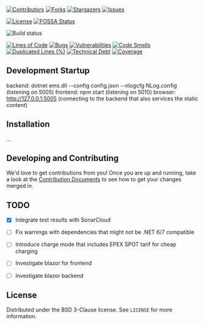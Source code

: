 <!-- PROJECT SHIELDS -->
<!--
*** https://www.markdownguide.org/basic-syntax/#reference-style-links
-->
[![Contributors][contributors-shield]][contributors-url]
[![Forks][forks-shield]][forks-url]
[![Stargazers][stars-shield]][stars-url]
[![Issues][issues-shield]][issues-url]

[![License][license-shield]][license-url]
[![FOSSA Status][fossa-shield]][fossa-url]

![Build status][build-shield]

[![Lines of Code](https://sonarcloud.io/api/project_badges/measure?project=energy-management-system&metric=ncloc)](https://sonarcloud.io/dashboard?id=energy-management-system)
[![Bugs](https://sonarcloud.io/api/project_badges/measure?project=energy-management-system&metric=bugs)](https://sonarcloud.io/dashboard?id=energy-management-system)
[![Vulnerabilities](https://sonarcloud.io/api/project_badges/measure?project=energy-management-system&metric=vulnerabilities)](https://sonarcloud.io/dashboard?id=energy-management-system)
[![Code Smells](https://sonarcloud.io/api/project_badges/measure?project=energy-management-system&metric=code_smells)](https://sonarcloud.io/dashboard?id=energy-management-system)
[![Duplicated Lines (%)](https://sonarcloud.io/api/project_badges/measure?project=energy-management-system&metric=duplicated_lines_density)](https://sonarcloud.io/dashboard?id=energy-management-system)
[![Technical Debt](https://sonarcloud.io/api/project_badges/measure?project=energy-management-system&metric=sqale_index)](https://sonarcloud.io/dashboard?id=energy-management-system)
[![Coverage](https://sonarcloud.io/api/project_badges/measure?project=energy-management-system&metric=coverage)](https://sonarcloud.io/dashboard?id=energy-management-system)

## Development Startup
backend: dotnet ems.dll --config config.json --nlogcfg NLog.config (listening on 5005)
frontend: npm start (listening on 5010)
browser: http://127.0.0.1:5005 (connecting to the backend that also services the static content)

## Installation
...

## Developing and Contributing
We'd love to get contributions from you! Once you are up and running, take a look at the
[Contribution Documents](https://github.com/pieterh/energy-management-system/blob/main/CONTRIBUTING.md) to see how to get your changes merged
in.

## TODO 
- [x] Integrate test results with SonarCloud
- [ ] Fix warnings with dependencies that might not be .NET 6/7 compatible
- [ ] Introduce charge mode that includes EPEX SPOT tarif for cheap charging
- [ ] Investigate blazor for frontend
- [ ] Investigate blazor backend


<!-- LICENSE -->
## License

Distributed under the BSD 3-Clause license. See `LICENSE` for more information.


<!-- MARKDOWN LINKS & IMAGES -->
<!-- https://www.markdownguide.org/basic-syntax/#reference-style-links -->
[contributors-shield]: https://img.shields.io/github/contributors/pieterh/energy-management-system.svg?style=flat-square
[contributors-url]: https://github.com/pieterh/energy-management-system/graphs/contributors
[forks-shield]: https://img.shields.io/github/forks/pieterh/energy-management-system.svg?style=flat-square
[forks-url]: https://github.com/pieterh/energy-management-system/network/members
[stars-shield]: https://img.shields.io/github/stars/pieterh/energy-management-system.svg?style=flat-square
[stars-url]: https://github.com/pieterh/energy-management-system/stargazers
[issues-shield]: https://img.shields.io/github/issues/pieterh/energy-management-system.svg?style=flat-square
[issues-url]: https://github.com/pieterh/energy-management-system/issues
[license-shield]: https://img.shields.io/github/license/pieterh/energy-management-system.svg?style=flat-square
[license-url]: https://github.com/pieterh/energy-management-system/blob/main/LICENSE.md
[fossa-shield]: https://app.fossa.com/api/projects/git%2Bgithub.com%2Fpieterh%2Fenergy-management-system.svg?type=shield
[fossa-url]: https://app.fossa.com/projects/git%2Bgithub.com%2Fpieterh%2Fenergy-management-system?ref=badge_shield
[build-shield]: https://github.com/pieterh/energy-management-system/actions/workflows/build.yml/badge.svg
